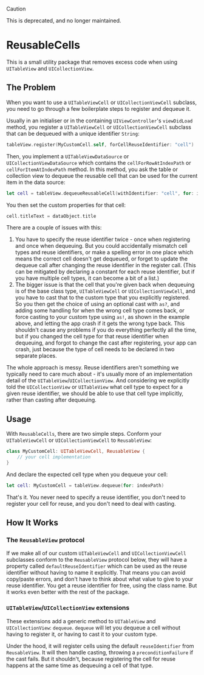 > [!CAUTION]
> This is deprecated, and no longer maintained.

# ReusableCells

This is a small utility package that removes excess code when using `UITableView` and `UICollectionView`.

## The Problem

When you want to use a `UITableViewCell` or `UICollectionViewCell` subclass, you need to go through a few boilerplate steps to register and dequeue it.

Usually in an initialiser or in the containing `UIViewController`'s `viewDidLoad` method, you register a `UITableViewCell` or `UICollectionViewCell` subclass that can be dequeued with a unique identifier `String`:

```swift
tableView.register(MyCustomCell.self, forCellReuseIdentifier: "cell")
```

Then, you implement a `UITableViewDataSource` or `UICollectionViewDataSource` which contains the `cellForRowAtIndexPath` or `cellForItemAtIndexPath` method. In this method, you ask the table or collection view to dequeue the reusable cell that can be used for the current item in the data source:

```swift
let cell = tableView.dequeueReusableCell(withIdentifier: "cell", for: indexPath) as! MyCustomCell
```

You then set the custom properties for that cell:

```swift
cell.titleText = dataObject.title
```

There are a couple of issues with this:

1. You have to specify the reuse identifier twice - once when registering and once when dequeuing. But you could accidentally mismatch cell types and reuse identifiers, or make a spelling error in one place which means the correct cell doesn't get dequeued, or forget to update the dequeue call after changing the reuse identifier in the register call. (This can be mitigated by declaring a constant for each reuse identifier, but if you have multiple cell types, it can become a bit of a list.)
2. The bigger issue is that the cell that you're given back when dequeuing is of the base class type, `UITableViewCell` or `UICollectionViewCell`, and you have to cast that to the custom type that you explicitly registered. So you then get the choice of using an optional cast with `as?`, and adding some handling for when the wrong cell type comes back, or force casting to your custom type using `as!`, as shown in the example above, and letting the app crash if it gets the wrong type back. This shouldn't cause any problems if you do everything perfectly all the time, but if you changed the cell type for that reuse identifier when dequeuing, and forgot to change the cast after registering, your app can crash, just because the type of cell needs to be declared in two separate places.

The whole approach is messy. Reuse identifiers aren't something we typically need to care much about - it's usually more of an implementation detail of the `UITableView`/`UICollectionView`. And considering we explicitly told the `UICollectionView` or `UITableView` what cell type to expect for a given reuse identifier, we should be able to use that cell type implicitly, rather than casting after dequeuing.

## Usage

With `ReusableCells`, there are two simple steps. Conform your `UITableViewCell` or `UICollectionViewCell` to `ReusableView`:

```swift
class MyCustomCell: UITableViewCell, ReusableView {
    // your cell implementation
}
```

And declare the expected cell type when you dequeue your cell:

```swift
let cell: MyCustomCell = tableView.dequeue(for: indexPath)
```

That's it. You never need to specify a reuse identifier, you don't need to register your cell for reuse, and you don't need to deal with casting.

## How It Works

### The `ReusableView` protocol

If we make all of our custom `UITableViewCell` and `UICollectionViewCell` subclasses conform to the `ReusableView` protocol below, they will have a property called `defaultReuseIdentifier` which can be used as the reuse identifier without having to name it explicitly. That means you can avoid copy/paste errors, and don't have to think about what value to give to your reuse identifier. You get a reuse identifier for free, using the class name. But it works even better with the rest of the package.

### `UITableView`/`UICollectionView` extensions

These extensions add a generic method to `UITableView` and `UICollectionView`: `dequeue`. `dequeue` will let you dequeue a cell without having to register it, or having to cast it to your custom type.

Under the hood, it will register cells using the default `reuseIdentifier` from `ReusableView`. It will then handle casting, throwing a `preconditionFailure` if the cast fails. But it shouldn't, because registering the cell for reuse happens at the same time as dequeuing a cell of that type.

